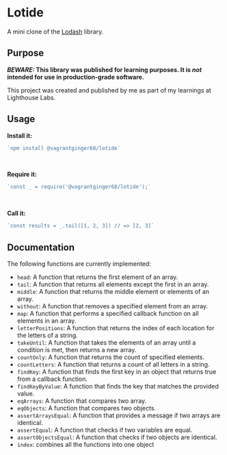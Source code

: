 # Lotide

A mini clone of the [Lodash](https://lodash.com) library.

## Purpose

**_BEWARE:_ This library was published for learning purposes. It is _not_ intended for use in production-grade software.**

This project was created and published by me as part of my learnings at Lighthouse Labs. 

## Usage

**Install it:**
```js
`npm install @vagrantginger68/lotide`
```

</br>

**Require it:**
```js
`const _ = require('@vagrantginger68/lotide');`
```

</br>

**Call it:**
```js
`const results = _.tail([1, 2, 3]) // => [2, 3]`
```
## Documentation

The following functions are currently implemented:

* `head`: A function that returns the first element of an array.
* `tail`: A function that returns all elements except the first in an array.
* `middle`: A function that returns the middle element or elements of an array.
* `without`: A function that removes a specified element from an array.
* `map`: A function that performs a specified callback function on all elements in an array.
* `letterPositions`: A function that returns the index of each location for the letters of a string.
* `takeUntil`: A function that takes the elements of an array until a condition is met, then returns a new array.
* `countOnly`: A function that returns the count of specified elements.
* `countLetters`: A function that returns a count of all letters in a string.
* `findKey`: A function that finds the first key in an object that returns true from a callback function.
* `findKeyByValue`: A function that finds the key that matches the provided value.
* `eqArrays`: A function that compares two array.
* `eqObjects`: A function that compares two objects.
* `assertArraysEqual`: A function that provides a message if two arrays are identical.
* `assertEqual`: A function that checks if two variables are equal.
* `assertObjectsEqual`: A function that checks if two objects are identical.
* `index`: combines all the functions into one object
